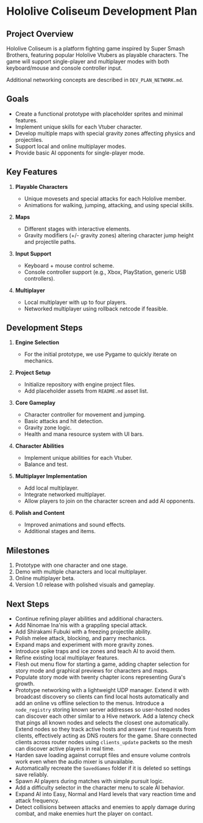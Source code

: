 # Hololive Coliseum Development Plan

## Project Overview
Hololive Coliseum is a platform fighting game inspired by Super Smash Brothers, featuring popular Hololive Vtubers as playable characters. The game will support single-player and multiplayer modes with both keyboard/mouse and console controller input.

Additional networking concepts are described in `DEV_PLAN_NETWORK.md`.

## Goals
- Create a functional prototype with placeholder sprites and minimal features.
- Implement unique skills for each Vtuber character.
- Develop multiple maps with special gravity zones affecting physics and projectiles.
- Support local and online multiplayer modes.
- Provide basic AI opponents for single-player mode.

## Key Features
1. **Playable Characters**
   - Unique movesets and special attacks for each Hololive member.
   - Animations for walking, jumping, attacking, and using special skills.

2. **Maps**
   - Different stages with interactive elements.
   - Gravity modifiers (+/- gravity zones) altering character jump height and projectile paths.

3. **Input Support**
   - Keyboard + mouse control scheme.
   - Console controller support (e.g., Xbox, PlayStation, generic USB controllers).

4. **Multiplayer**
   - Local multiplayer with up to four players.
   - Networked multiplayer using rollback netcode if feasible.

## Development Steps
1. **Engine Selection**
   - For the initial prototype, we use Pygame to quickly iterate on mechanics.

2. **Project Setup**
   - Initialize repository with engine project files.
   - Add placeholder assets from `README.md` asset list.

3. **Core Gameplay**
   - Character controller for movement and jumping.
   - Basic attacks and hit detection.
   - Gravity zone logic.
   - Health and mana resource system with UI bars.

4. **Character Abilities**
   - Implement unique abilities for each Vtuber.
   - Balance and test.

5. **Multiplayer Implementation**
   - Add local multiplayer.
   - Integrate networked multiplayer.
   - Allow players to join on the character screen and add AI opponents.

6. **Polish and Content**
   - Improved animations and sound effects.
   - Additional stages and items.

## Milestones
1. Prototype with one character and one stage.
2. Demo with multiple characters and local multiplayer.
3. Online multiplayer beta.
4. Version 1.0 release with polished visuals and gameplay.

## Next Steps
- Continue refining player abilities and additional characters.
- Add Ninomae Ina'nis with a grappling special attack.
- Add Shirakami Fubuki with a freezing projectile ability.
- Polish melee attack, blocking, and parry mechanics.
- Expand maps and experiment with more gravity zones.
- Introduce spike traps and ice zones and teach AI to avoid them.
- Refine existing local multiplayer features.
- Flesh out menu flow for starting a game, adding chapter selection for story mode and graphical previews for characters and maps.
- Populate story mode with twenty chapter icons representing Gura's growth.
- Prototype networking with a lightweight UDP manager. Extend it with broadcast
  discovery so clients can find local hosts automatically and add an online vs
  offline selection to the menus. Introduce a `node_registry` storing known
  server addresses so user-hosted nodes can discover each other similar to a
  Hive network. Add a latency check that pings all known nodes and selects the
  closest one automatically. Extend nodes so they track active hosts and answer
  `find` requests from clients, effectively acting as DNS routers for the game.
  Share connected clients across router nodes using `clients_update` packets so
  the mesh can discover active players in real time.
- Harden save loading against corrupt files and ensure volume controls work even when the audio mixer is unavailable.
- Automatically recreate the `SavedGames` folder if it is deleted so settings save reliably.
- Spawn AI players during matches with simple pursuit logic.
- Add a difficulty selector in the character menu to scale AI behavior.
- Expand AI into Easy, Normal and Hard levels that vary reaction time and
  attack frequency.
- Detect collisions between attacks and enemies to apply damage during combat,
  and make enemies hurt the player on contact.

